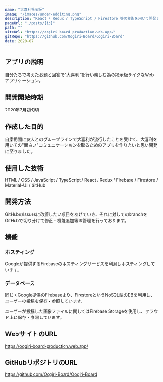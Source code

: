 ```yaml
---
name: "大喜利掲示板"
image: "/images/under-edditing.png"
description: "React / Redux / TypeScript / Firestore 等の技術を用いて開発した大喜利をする為の掲示板サイト"
pageUrl: "./posts/[id]"
path: ""
siteUrl: "https://oogiri-board-production.web.app/"
gitRepo: "https://github.com/Oogiri-Board/Oogiri-Board"
date: 2020-07
---
```


## アプリの説明
自分たちで考えたお題と回答で"大喜利"を行い楽しむ為の掲示板ライクなWebアプリケーション。

## 開発開始時期
2020年7月初旬頃

## 作成した目的
自粛期間に友人とのグループラインで大喜利が流行したことを受けて、大喜利を用いての"面白い"コミュニケーションを取るためのアプリを作りたいと思い開発に至りました。

## 使用した技術
HTML / CSS / JavaScript / TypeScript / 
React / Redux / Firebase / Firestore / 
Material-UI / GitHub

## 開発方法
GitHubのIssuesに改善したい項目をあげていき、それに対してのbranchをGitHubで切り分けて修正・機能追加等の管理を行っております。

## 機能

### ホスティング
Googleが提供するFirebaseのホスティングサービスを利用しホスティングしています。

### データベース
同じくGoogle提供のFirebaseより、FirestoreというNoSQL型のDBを利用し、ユーザーの投稿を保存・参照しています。

ユーザーが投稿した画像ファイルに関してはFirebase Storageを使用し、クラウド上に保存・参照しています。

## WebサイトのURL
https://oogiri-board-production.web.app/

## GitHubリポジトリのURL
https://github.com/Oogiri-Board/Oogiri-Board